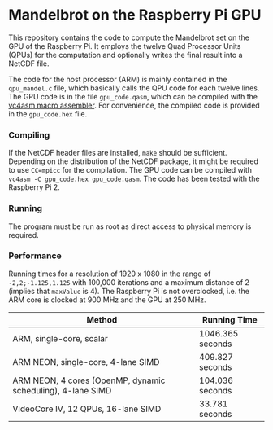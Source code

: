 # Mandelbrot on the Raspberry Pi GPU

This repository contains the code to compute the Mandelbrot set on the GPU of the Raspberry Pi. It employs the twelve Quad Processor Units (QPUs) for the computation and optionally writes the final result into a NetCDF file.

The code for the host processor (ARM) is mainly contained in the `qpu_mandel.c` file, which basically calls the QPU code for each twelve lines. The GPU code is in the file `gpu_code.qasm`, which can be compiled with the [vc4asm macro assembler](http://maazl.de/project/vc4asm/doc/). For convenience, the compiled code is provided in the `gpu_code.hex` file.

### Compiling
If the NetCDF header files are installed, `make` should be sufficient. Depending on the distribution of the NetCDF package, it might be required to use `CC=mpicc` for the compilation. The GPU code can be compiled with `vc4asm -C gpu_code.hex gpu_code.qasm`. The code has been tested with the Raspberry Pi 2.

### Running
The program must be run as root as direct access to physical memory is required.

### Performance
Running times for a resolution of 1920 x 1080 in the range of `-2,2;-1.125,1.125` with 100,000 iterations and a maximum distance of 2 (implies that `maxValue` is 4). The Raspberry Pi is not overclocked, i.e. the ARM core is clocked at 900 MHz and the GPU at 250 MHz.

| Method | Running Time |
| ------ | ------------ |
| ARM, single-core, scalar | 1046.365 seconds |
| ARM NEON, single-core, 4-lane SIMD | 409.827 seconds |
| ARM NEON, 4 cores (OpenMP, dynamic scheduling), 4-lane SIMD | 104.036 seconds |
| VideoCore IV, 12 QPUs, 16-lane SIMD | 33.781 seconds |
